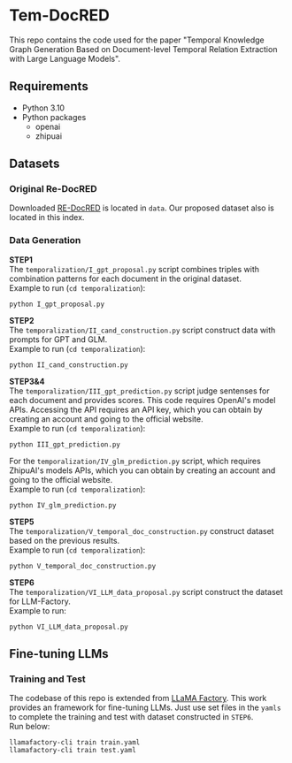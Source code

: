# Tem-DocRED
This repo contains the code used for the paper "Temporal Knowledge Graph Generation Based on Document-level Temporal Relation Extraction with Large Language Models".

## Requirements
+ Python 3.10
+ Python packages
  + openai
  + zhipuai

## Datasets

### Original Re-DocRED
Downloaded [RE-DocRED](https://github.com/tonytan48/Re-DocRED) is located in ``data``. Our proposed dataset also is located in this index.

### Data Generation


**STEP1** \
The ``temporalization/I_gpt_proposal.py`` script combines triples with combination patterns for each document in the original dataset. \
Example to run (``cd temporalization``): 
```
python I_gpt_proposal.py
```

**STEP2** \
The ``temporalization/II_cand_construction.py`` script construct data with prompts for GPT and GLM.\
Example to run (``cd temporalization``): 
```
python II_cand_construction.py
```


**STEP3&4** \
The ``temporalization/III_gpt_prediction.py`` script judge sentenses for each document and provides scores.
This code requires OpenAI's model APIs. Accessing the API requires an API key, which you can obtain by creating an account and going to the official website.\
Example to run (``cd temporalization``): 
```
python III_gpt_prediction.py
```

For the ``temporalization/IV_glm_prediction.py`` script, which requires ZhipuAI's models APIs, which you can obtain by creating an account and going to the official website.\
Example to run (``cd temporalization``): 
```
python IV_glm_prediction.py
```

**STEP5** \
The ``temporalization/V_temporal_doc_construction.py`` construct dataset based on the previous results.\
Example to run (``cd temporalization``): 
```
python V_temporal_doc_construction.py 
```


**STEP6** \
The ``temporalization/VI_LLM_data_proposal.py`` script construct the dataset for LLM-Factory. \
Example to run: 
```
python VI_LLM_data_proposal.py
```


## Fine-tuning LLMs

### Training and Test
The codebase of this repo is extended from [LLaMA Factory](https://github.com/hiyouga/LLaMA-Factory). 
This work provides an framework for fine-tuning LLMs. 
Just use set files in the ``yamls`` to complete the training and test with dataset constructed in ``STEP6``. \
Run below:
```
llamafactory-cli train train.yaml
llamafactory-cli train test.yaml
```

